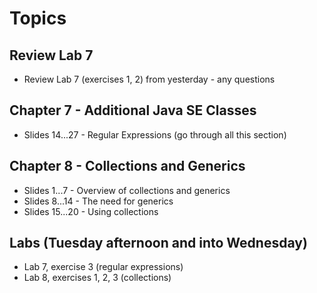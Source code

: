 # Topics

## Review Lab 7
* Review Lab 7 (exercises 1, 2) from yesterday - any questions

## Chapter 7 - Additional Java SE Classes
* Slides 14...27 - Regular Expressions (go through all this section)

## Chapter 8 - Collections and Generics
* Slides 1...7 - Overview of collections and generics
* Slides 8...14 - The need for generics
* Slides 15...20 - Using collections

## Labs (Tuesday afternoon and into Wednesday)
* Lab 7, exercise 3 (regular expressions)
* Lab 8, exercises 1, 2, 3 (collections)



